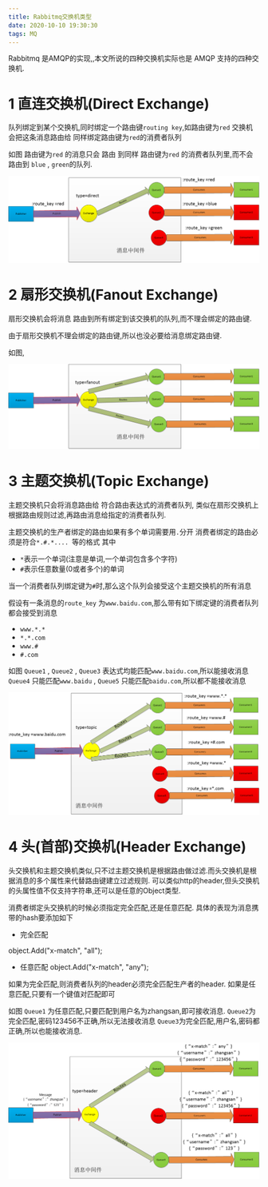 ```yaml
---
title: Rabbitmq交换机类型
date: 2020-10-10 19:30:30
tags: MQ
---
```


Rabbitmq 是AMQP的实现,,本文所说的四种交换机实际也是 AMQP 支持的四种交换机.

# 1 直连交换机(Direct Exchange)
队列绑定到某个交换机,同时绑定一个路由键`routing key`,如路由键为`red`
交换机 会把这条消息路由给 同样绑定路由键为`red`的消费者队列

如图
路由键为`red` 的消息只会 路由 到同样 路由键为`red` 的消费者队列里,而不会路由到 `blue` , `green`的队列.

![Alt text](/images/rabbitmq_direct_route.png) 

<!--more-->


# 2 扇形交换机(Fanout Exchange)
扇形交换机会将消息 路由到所有绑定到该交换机的队列,而不理会绑定的路由键.

由于扇形交换机不理会绑定的路由键,所以也没必要给消息绑定路由键.

如图,

![Alt text](/images/rabbitmq_fanout_route.png) 

# 3 主题交换机(Topic Exchange)
主题交换机只会将消息路由给 符合路由表达式的消费者队列, 类似在扇形交换机上根据路由规则过滤,再路由消息给指定的消费者队列.

主题交换机的生产者绑定的路由如果有多个单词需要用`.`分开
消费者绑定的路由必须是符合`*.#.*.... `等的格式
其中
+ `*`表示一个单词(注意是单词,一个单词包含多个字符)
+ `#`表示任意数量(0或者多个)的单词

当一个消费者队列绑定键为`#`时,那么这个队列会接受这个主题交换机的所有消息

假设有一条消息的`route_key` 为`www.baidu.com`,那么带有如下绑定键的消费者队列都会接受到消息
+ `www.*.*`
+ `*.*.com`
+ `www.#`
+ `#.com`

如图 `Queue1` , `Queue2` , `Queue3` 表达式均能匹配`www.baidu.com`,所以能接收消息
`Queue4` 只能匹配`www.baidu` , `Queue5` 只能匹配`baidu.com`,所以都不能接收消息

![Alt text](/images/rabbitmq_topic_route.png) 


# 4 头(首部)交换机(Header Exchange)

头交换机和主题交换机类似,只不过主题交换机是根据路由做过滤.而头交换机是根据消息的多个属性来代替路由键建立过滤规则.
可以类似http的header,但头交换机的头属性值不仅支持字符串,还可以是任意的Object类型.

消费者绑定头交换机的时候必须指定完全匹配,还是任意匹配.
具体的表现为消息携带的hash要添加如下

+ 完全匹配

object.Add("x-match", "all");

+ 任意匹配
object.Add("x-match", "any");

如果为完全匹配,则消费者队列的header必须完全匹配生产者的header.
如果是任意匹配,只要有一个键值对匹配即可

如图 `Queue1` 为任意匹配,只要匹配到用户名为zhangsan,即可接收消息.
		`Queue2`为完全匹配,密码123456不正确,所以无法接收消息
		`Queue3`为完全匹配,用户名,密码都正确,所以也能接收消息.

![Alt text](/images/rabbitmq_header_route.png) 
